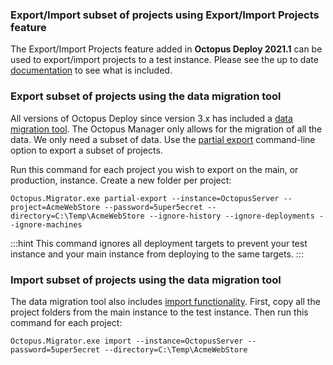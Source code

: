 ### Export/Import subset of projects using Export/Import Projects feature

The Export/Import Projects feature added in **Octopus Deploy 2021.1** can be used to export/import projects to a test instance.  Please see the up to date [documentation](/docs/projects/export-import/) to see what is included. 

### Export subset of projects using the data migration tool

All versions of Octopus Deploy since version 3.x has included a [data migration tool](/docs/administration/data/data-migration/).  The Octopus Manager only allows for the migration of all the data.  We only need a subset of data.  Use the [partial export](/docs/octopus-rest-api/octopus.migrator.exe-command-line/partial-export/) command-line option to export a subset of projects. 

Run this command for each project you wish to export on the main, or production, instance.  Create a new folder per project:

```
Octopus.Migrator.exe partial-export --instance=OctopusServer --project=AcmeWebStore --password=5uper5ecret --directory=C:\Temp\AcmeWebStore --ignore-history --ignore-deployments --ignore-machines
```

:::hint
This command ignores all deployment targets to prevent your test instance and your main instance from deploying to the same targets.
:::

### Import subset of projects using the data migration tool

The data migration tool also includes [import functionality](/docs/octopus-rest-api/octopus.migrator.exe-command-line/import/).  First, copy all the project folders from the main instance to the test instance.  Then run this command for each project:

```
Octopus.Migrator.exe import --instance=OctopusServer --password=5uper5ecret --directory=C:\Temp\AcmeWebStore
```